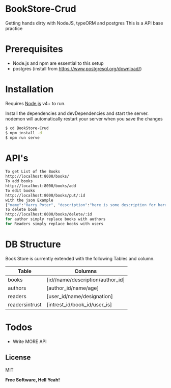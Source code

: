 # BookStore-Crud
Getting hands dirty with NodeJS, typeORM and postgres
This is a API base practice

# Prerequisites

  - Node.js and npm are essential to this setup
  - postgres (install from https://www.postgresql.org/download/)

# Installation

Requires [Node.js](https://nodejs.org/) v4+ to run.

Install the dependencies and devDependencies and start the server. nodemon will automatically restart your server when you save the changes

```sh
$ cd BookStore-Crud
$ npm install -d
$ npm run serve
```


# API's
```sh
To get List of the Books
http://localhost:8000/books/
To add books
http://localhost:8000/books/add 
To edit books
http://localhost:8000/books/put/:id
with the json Example
{"name":"Harry Poter", "description":"here is some description for harry poter", "author_id":"3"}
To delete book
http://localhost:8000/books/delete/:id
for author simply replace books with authors
for Readers simply replace books with users
```

# DB Structure

Book Store is currently extended with the following Tables and column.

| Table | Columns |
| ------ | ------ |
| books | [id//name/description/author_id] |
| authors | [author_id/name/age] |
| readers | [user_id/name/designation] |
| readersintrust | [intrest_id/book_id/user_is] |

# Todos

 - Write MORE API

License
----

MIT


**Free Software, Hell Yeah!**


